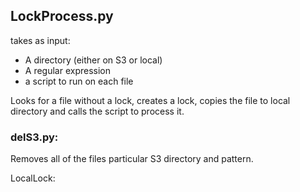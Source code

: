 
## LockProcess.py
takes as input:
* A directory (either on S3 or local)
* A regular expression
* a script to run on each file

Looks for a file without a lock, creates a lock, copies the file to
local directory and calls the script to process it.

### delS3.py:
Removes all of the files particular S3 directory and pattern.

LocalLock:
